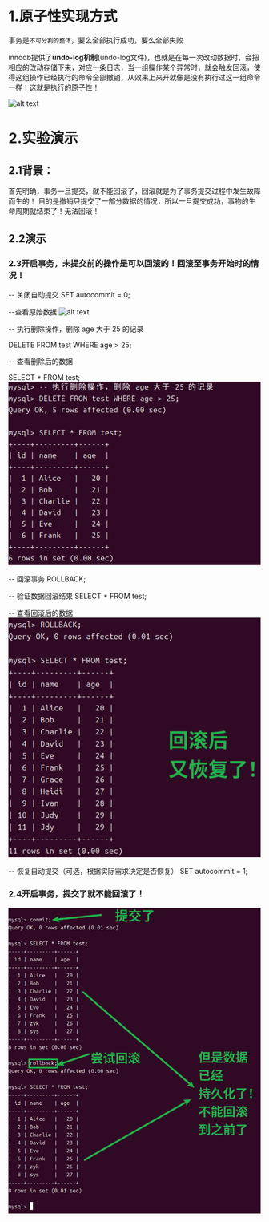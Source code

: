 # 1.原子性实现方式
事务是`不可分割的整体`，要么全部执行成功，要么全部失败

innodb提供了**undo-log机制**(undo-log文件)，也就是在每一次改动数据时，会把相应的改动存储下来，对应一条日志，当一组操作某个异常时，就会触发回滚，使得这组操作已经执行的命令全部撤销，从效果上来开就像是没有执行过这一组命令一样！这就是执行的原子性！



![alt text](../../img/原子性如何实现的？.png)

# 2.实验演示
## 2.1背景：
首先明确，事务一旦提交，就不能回滚了，回滚就是为了事务提交过程中发生故障而生的！
目的是撤销只提交了一部分数据的情况，所以一旦提交成功，事物的生命周期就结束了！无法回滚！

## 2.2演示

### 2.3开启事务，未提交前的操作是可以回滚的！回滚至事务开始时的情况！

-- 关闭自动提交
SET autocommit = 0;

--查看原始数据
![alt text](../../../img/原子性问题/实际演示/原始数据.png)

-- 执行删除操作，删除 age 大于 25 的记录

DELETE FROM test WHERE age > 25;

-- 查看删除后的数据

SELECT * FROM test;
![alt text](../../../img/原子性问题/实际演示/2删除但未提交.png)

-- 回滚事务
ROLLBACK;

-- 验证数据回滚结果
SELECT * FROM test;

-- 查看回滚后的数据
![alt text](../../../img/原子性问题/实际演示/3回滚后又恢复了.png)


-- 恢复自动提交（可选，根据实际需求决定是否恢复）
SET autocommit = 1;



### 2.4开启事务，提交了就不能回滚了！
![alt text](../../../img/原子性问题/实际演示/4.提交了不能在回滚.png)

